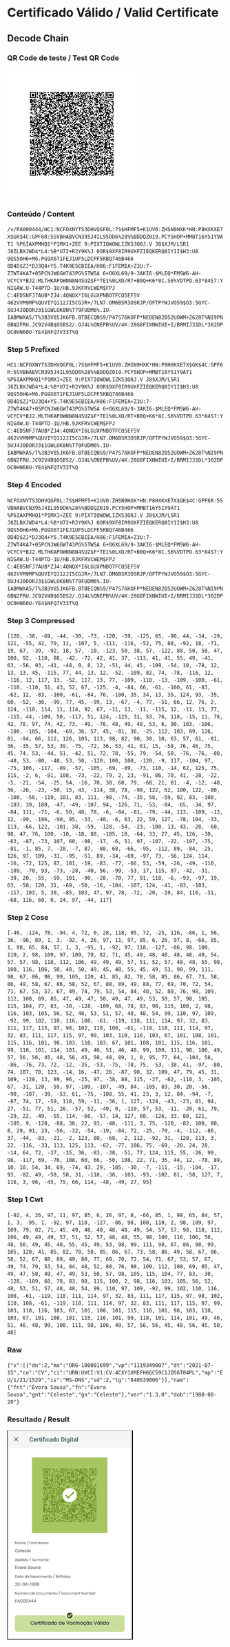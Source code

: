 # Certificado Válido / Valid Certificate

## Decode Chain

### QR Code de teste / Test QR Code

![alt text](qr.png "1 - QR Code")

### Conteúdo / Content

`/v/PA000444/HC1:NCFOXNYTS3DHVQGF0L:7S$HFMF5+K1UV0:ZHSN9HXK*HN:P8HXKXE7X$GK$4C:GPF6R:5SVBHABVCN395J4IL95OD6%28%%BDDQZ019.PCY5HOP+MMBT16Y51Y9AT1 %P6IAXPMHQ1*P1MX1+ZEE 9:PIXTIQWOWLIZK53O8J.V J8$XJM/L5R1  J8ZLBXJWD4*L4:%B*U72+R2Y9K%J 0OR$9XF8IR9UXFZIEQKERQ8IY1I$H3:U8 9QS5OH6+M6.PG9X6T1FEJ1UF5LDCPF5RBQ746B466 0D4D$ZJ*DJ3Q4+Y5.T4K9E5EBIEA/H86:F1FEMIA+Z3U:7-Z7WT4KA7+05PCNJW6GW743PG%5TW5A 6+O6XL69/9-3AKI6-$MLEQ*FMSW6-AH-VCYCV*BJ2.MLTHKAPOWNN8N4SUZ$F*TE1%0LXD/RT+B0Q+K6*8C.S6%VDTPO.63*84S7:YNIGAW.U-T44PTD-1U/HB.9JKFRVCWEM$FPJ C:4ED5NFJ7AUB*ZJ4:4QNQX*I6LGUXPNBOTFCQ5EFSV 462VVM9MP%QUVIYQ112JI5CGJR+/7LN7.OM6BSR3OSRJP/OFTPYWJVO59$O3:5GYC-5UJ4J0DORJ3$1GWLOK8N%T79FUDM6%.IU-IABMWXA5/T%3B3V85JK6FB.BTBECQNS9/P47S76KOFP*NEOEN82B52UOWM+Z628T%NI9PN6BN2FRU.JC92V4B$OSBS2/.OJ4L%ONEPB%UV/4K:28G8FIXNWIUI+I/BRMIJ31DL*302DPDC0HN60U-YE4$NFQ7V33T%Q`

### Step 5 Prefixed

`HC1:NCFOXNYTS3DHVQGF0L:7S$HFMF5+K1UV0:ZHSN9HXK*HN:P8HXKXE7X$GK$4C:GPF6R:5SVBHABVCN395J4IL95OD6%28%%BDDQZ019.PCY5HOP+MMBT16Y51Y9AT1 %P6IAXPMHQ1*P1MX1+ZEE 9:PIXTIQWOWLIZK53O8J.V J8$XJM/L5R1  J8ZLBXJWD4*L4:%B*U72+R2Y9K%J 0OR$9XF8IR9UXFZIEQKERQ8IY1I$H3:U8 9QS5OH6+M6.PG9X6T1FEJ1UF5LDCPF5RBQ746B466 0D4D$ZJ*DJ3Q4+Y5.T4K9E5EBIEA/H86:F1FEMIA+Z3U:7-Z7WT4KA7+05PCNJW6GW743PG%5TW5A 6+O6XL69/9-3AKI6-$MLEQ*FMSW6-AH-VCYCV*BJ2.MLTHKAPOWNN8N4SUZ$F*TE1%0LXD/RT+B0Q+K6*8C.S6%VDTPO.63*84S7:YNIGAW.U-T44PTD-1U/HB.9JKFRVCWEM$FPJ C:4ED5NFJ7AUB*ZJ4:4QNQX*I6LGUXPNBOTFCQ5EFSV 462VVM9MP%QUVIYQ112JI5CGJR+/7LN7.OM6BSR3OSRJP/OFTPYWJVO59$O3:5GYC-5UJ4J0DORJ3$1GWLOK8N%T79FUDM6%.IU-IABMWXA5/T%3B3V85JK6FB.BTBECQNS9/P47S76KOFP*NEOEN82B52UOWM+Z628T%NI9PN6BN2FRU.JC92V4B$OSBS2/.OJ4L%ONEPB%UV/4K:28G8FIXNWIUI+I/BRMIJ31DL*302DPDC0HN60U-YE4$NFQ7V33T%Q`

### Step 4 Encoded

`NCFOXNYTS3DHVQGF0L:7S$HFMF5+K1UV0:ZHSN9HXK*HN:P8HXKXE7X$GK$4C:GPF6R:5SVBHABVCN395J4IL95OD6%28%%BDDQZ019.PCY5HOP+MMBT16Y51Y9AT1 %P6IAXPMHQ1*P1MX1+ZEE 9:PIXTIQWOWLIZK53O8J.V J8$XJM/L5R1  J8ZLBXJWD4*L4:%B*U72+R2Y9K%J 0OR$9XF8IR9UXFZIEQKERQ8IY1I$H3:U8 9QS5OH6+M6.PG9X6T1FEJ1UF5LDCPF5RBQ746B466 0D4D$ZJ*DJ3Q4+Y5.T4K9E5EBIEA/H86:F1FEMIA+Z3U:7-Z7WT4KA7+05PCNJW6GW743PG%5TW5A 6+O6XL69/9-3AKI6-$MLEQ*FMSW6-AH-VCYCV*BJ2.MLTHKAPOWNN8N4SUZ$F*TE1%0LXD/RT+B0Q+K6*8C.S6%VDTPO.63*84S7:YNIGAW.U-T44PTD-1U/HB.9JKFRVCWEM$FPJ C:4ED5NFJ7AUB*ZJ4:4QNQX*I6LGUXPNBOTFCQ5EFSV 462VVM9MP%QUVIYQ112JI5CGJR+/7LN7.OM6BSR3OSRJP/OFTPYWJVO59$O3:5GYC-5UJ4J0DORJ3$1GWLOK8N%T79FUDM6%.IU-IABMWXA5/T%3B3V85JK6FB.BTBECQNS9/P47S76KOFP*NEOEN82B52UOWM+Z628T%NI9PN6BN2FRU.JC92V4B$OSBS2/.OJ4L%ONEPB%UV/4K:28G8FIXNWIUI+I/BRMIJ31DL*302DPDC0HN60U-YE4$NFQ7V33T%Q`

### Step 3 Compressed

`[120, -38, -69, -44, -30, -73, -120, -59, -125, 65, -90, 44, -34, -29, 121, -55, 42, 70, 11, -107, 5, -111, -116, -52, 75, 88, -92, 18, -71, 19, 67, -39, -92, 18, 57, -10, -123, 50, 38, 57, -122, 88, 50, 50, 47, 100, 92, -110, 88, -42, -72, 42, 41, 37, -113, 41, 41, 55, 49, -41, 63, -56, 93, -41, -48, 0, 8, 12, -51, 44, 45, -109, -54, 10, -78, 12, 13, 13, 45, -115, 77, 44, 13, 12, -52, -109, 82, 74, -78, -116, 12, -116, 12, 117, 13, -52, 117, 13, 77, -109, -110, -13, -109, -100, -61, -110, -110, 51, 43, 52, 67, -125, -4, -84, 66, -61, -100, 61, -83, -62, 12, -83, -100, -61, -84, 76, -100, 35, 34, 13, 35, 124, 93, -35, 60, -52, -36, -99, 77, 45, -99, 13, -67, -4, 77, -51, 66, 12, 76, 2, 124, -110, 114, 11, 114, 92, 67, -11, 13, -11, -115, 12, -11, 13, 77, -115, 44, -109, 50, -117, 51, 124, -125, 31, 53, 76, 118, -15, 11, 78, 42, 78, 97, 74, 42, 73, -49, -76, 48, 49, 48, 53, 6, 90, 103, -106, -100, -105, -104, -69, 36, 57, 45, -81, 36, -25, 112, 103, 89, 126, 81, -94, 66, 112, 126, 105, 113, 98, 82, 90, 30, 10, 63, 57, 61, -81, 36, -35, 57, 53, 39, -75, -72, 36, 53, 41, 61, 15, -58, 76, 46, 75, 45, 74, 53, -44, 51, -42, 51, 72, 78, -55, 79, -54, 50, -76, -76, -80, -48, 53, -80, -48, 53, 50, -120, 100, 100, -120, -9, 117, -104, 97, -75, 106, -117, -89, -57, -105, -69, -89, -73, 110, -14, 62, 125, 75, 115, -2, 6, -81, 108, -73, -22, 79, 2, 23, -91, 86, 70, 41, -28, -22, -5, -21, -54, -25, 54, -16, 70, 38, 60, 79, -68, 21, 81, -4, -12, -48, 36, -26, -23, -50, 15, 43, -114, 38, 78, -98, 122, 62, 100, 122, -80, -100, -56, -119, 101, 83, 111, -98, -74, -35, 58, -59, 92, 83, -100, -103, 39, 100, -47, -49, -107, 94, -126, 71, -53, -84, -65, -34, 97, -84, 111, -71, -6, 50, 48, 78, -6, -84, -81, -79, -44, 113, -109, -13, 12, -99, -106, -90, 95, -33, -40, -6, 63, 22, 59, 127, -78, 104, -33, 113, -66, 122, -101, 38, -59, -128, -54, -23, -100, 13, 43, -28, -60, 98, 47, 76, 100, -10, -18, 88, -105, 18, -64, 33, 27, 45, 126, -30, -63, -87, -73, 107, 60, -98, -17, -6, 51, 97, -107, -22, -107, -75, -81, -1, 85, 7, -20, -7, 87, -80, 68, -66, -95, -112, 89, -84, -25, 126, 97, 109, -31, -95, -51, 89, -34, -69, -97, 73, -56, 124, 114, -16, -72, 125, 87, 101, -19, -83, -77, -66, 53, -59, -26, -49, -110, -109, -70, 93, -73, -28, -40, 56, -99, -53, 17, 115, 87, -42, -31, -39, 20, -55, -59, 101, -90, -28, -70, 77, 91, 118, -6, -93, -97, 19, 63, -50, 120, 31, -69, -50, -16, -104, -107, 124, -41, -83, -103, -117, 103, 5, 30, -85, 103, 47, 97, 78, -72, -20, -19, 84, 116, -31, -68, 116, 60, 0, 24, 97, -44, 117]`

### Step 2 Cose

`[-46, -124, 78, -94, 4, 72, 0, 28, 118, 95, 72, -25, 116, -86, 1, 56, 36, -96, 89, 1, 3, -92, 4, 26, 97, 11, 97, 85, 6, 26, 97, 8, -66, 85, 1, 98, 65, 84, 57, 1, 3, -95, 1, -92, 97, 118, -127, -86, 98, 100, 110, 2, 98, 109, 97, 109, 79, 82, 71, 45, 49, 48, 48, 48, 48, 49, 54, 57, 57, 98, 118, 112, 106, 49, 49, 49, 57, 51, 52, 57, 48, 48, 55, 98, 100, 116, 106, 50, 48, 50, 49, 45, 48, 55, 45, 49, 53, 98, 99, 111, 98, 67, 86, 98, 99, 105, 120, 41, 85, 82, 78, 58, 85, 86, 67, 73, 58, 86, 49, 58, 67, 86, 58, 52, 67, 88, 89, 49, 88, 77, 69, 70, 72, 54, 71, 67, 53, 57, 67, 49, 74, 79, 53, 54, 84, 48, 52, 80, 76, 98, 109, 112, 108, 69, 85, 47, 49, 47, 50, 49, 47, 49, 53, 50, 57, 98, 105, 115, 104, 77, 83, -30, -128, -109, 68, 78, 83, 98, 115, 100, 2, 98, 116, 103, 105, 56, 52, 48, 53, 51, 57, 48, 48, 54, 99, 110, 97, 109, -92, 99, 102, 110, 116, 108, -61, -119, 118, 111, 114, 97, 32, 83, 111, 117, 115, 97, 98, 102, 110, 108, -61, -119, 118, 111, 114, 97, 32, 83, 111, 117, 115, 97, 99, 103, 110, 116, 103, 67, 101, 108, 101, 115, 116, 101, 98, 103, 110, 103, 67, 101, 108, 101, 115, 116, 101, 99, 118, 101, 114, 101, 49, 46, 51, 46, 48, 99, 100, 111, 98, 106, 49, 57, 56, 56, 45, 48, 56, 45, 50, 48, 89, 1, 0, 95, 77, 64, -104, 58, -86, -76, 73, 72, -12, -35, -53, -75, -78, 75, -53, -38, 41, -97, -80, 74, 107, 70, 123, -14, 16, -47, 26, -87, 90, 32, 109, 47, 79, 45, 31, 109, -128, 13, 89, 96, -25, 97, -38, 88, 115, -27, -62, -110, 3, -105, 67, -31, 120, -59, 97, -109, -107, -49, 84, -105, 83, 30, 20, -56, -90, -107, -39, -53, 61, -75, -108, 55, 41, 23, 3, 12, 84, -94, -7, -87, 74, 17, -59, 118, 59, -11, -36, 1, 127, -124, -43, -23, 81, 94, 27, -51, 77, 51, 26, -57, 52, -49, 0, -119, 57, 53, -11, -20, 61, 79, -29, 22, -49, -55, 114, -66, -57, 14, 127, 60, -126, 33, 80, 121, -105, 9, -128, -88, 30, 22, 93, -48, -111, 3, 75, -120, -82, 100, 80, 8, 29, 91, 23, -56, -32, -54, -19, -84, 72, -25, -70, -4, -112, -86, 37, -44, -83, -21, -2, 123, 80, -68, -2, 112, -92, 31, -128, 113, 3, 22, -116, -33, 113, 125, 113, -62, -77, 106, 75, -69, -26, 24, 28, -14, 64, 72, -37, -35, 36, -83, -38, -51, 77, 124, 115, 55, -26, 99, 98, -117, 69, -76, 108, 60, 66, -50, 108, 22, 71, 35, 44, 12, -78, 89, 10, 10, 54, 34, 69, -74, 43, 29, -105, -30, -7, -111, -15, -104, -17, 93, -82, 49, -58, 58, 31, -118, -38, -103, -93, -102, 81, -58, 127, 7, 116, 3, 96, -45, 75, 66, 114, -48, -49, 27, 95]`

### Step 1 Cwt

`[-92, 4, 26, 97, 11, 97, 85, 6, 26, 97, 8, -66, 85, 1, 98, 65, 84, 57, 1, 3, -95, 1, -92, 97, 118, -127, -86, 98, 100, 110, 2, 98, 109, 97, 109, 79, 82, 71, 45, 49, 48, 48, 48, 48, 49, 54, 57, 57, 98, 118, 112, 106, 49, 49, 49, 57, 51, 52, 57, 48, 48, 55, 98, 100, 116, 106, 50, 48, 50, 49, 45, 48, 55, 45, 49, 53, 98, 99, 111, 98, 67, 86, 98, 99, 105, 120, 41, 85, 82, 78, 58, 85, 86, 67, 73, 58, 86, 49, 58, 67, 86, 58, 52, 67, 88, 89, 49, 88, 77, 69, 70, 72, 54, 71, 67, 53, 57, 67, 49, 74, 79, 53, 54, 84, 48, 52, 80, 76, 98, 109, 112, 108, 69, 85, 47, 49, 47, 50, 49, 47, 49, 53, 50, 57, 98, 105, 115, 104, 77, 83, -30, -128, -109, 68, 78, 83, 98, 115, 100, 2, 98, 116, 103, 105, 56, 52, 48, 53, 51, 57, 48, 48, 54, 99, 110, 97, 109, -92, 99, 102, 110, 116, 108, -61, -119, 118, 111, 114, 97, 32, 83, 111, 117, 115, 97, 98, 102, 110, 108, -61, -119, 118, 111, 114, 97, 32, 83, 111, 117, 115, 97, 99, 103, 110, 116, 103, 67, 101, 108, 101, 115, 116, 101, 98, 103, 110, 103, 67, 101, 108, 101, 115, 116, 101, 99, 118, 101, 114, 101, 49, 46, 51, 46, 48, 99, 100, 111, 98, 106, 49, 57, 56, 56, 45, 48, 56, 45, 50, 48]`

### Raw

`{"v":[{"dn":2,"ma":"ORG-100001699","vp":"1119349007","dt":"2021-07-15","co":"CV","ci":"URN:UVCI:V1:CV:4CXY1XMEFH6GC59C1JO56T04PL","mp":"EU/1/21/1529","is":"MS–DNS","sd":2,"tg":"840539006"}],"nam":{"fnt":"Évora Sousa","fn":"Évora Sousa","gnt":"Celeste","gn":"Celeste"},"ver":"1.3.0","dob":"1988-08-20"}`

### Resultado / Result

![alt text](result.png "1 - Resultado")